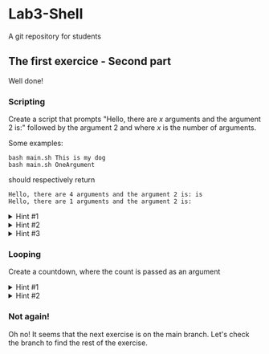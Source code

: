 # Lab3-Shell
A git repository for students

## The first exercice - Second part

Well done!

### Scripting

Create a script that prompts "Hello, there are *x* arguments and the argument 2 is:" followed by the argument 2 and where *x* is the number of arguments.

Some examples:
```shell
bash main.sh This is my dog
bash main.sh OneArgument
```
should respectively return
```shell
Hello, there are 4 arguments and the argument 2 is: is
Hello, there are 1 arguments and the argument 2 is: 
```

<details><summary>Hint #1</summary>
To display something on the screen, you may use:
  
```shell
echo "Something"
```
  
</details>

<details><summary>Hint #2</summary>
#n: returns the contents of the n-th argument
</details>

<details><summary>Hint #3</summary>
#$: returns the number of arguments
</details>

### Looping

Create a countdown, where the count is passed as an argument

<details><summary>Hint #1</summary>
Using an arithmetic variable:
  
```shell
#Declare
let a=0
#Access and change its value
let a=$a+1
```
  
</details>

<details><summary>Hint #2</summary>
While-loop syntax;
  
```shell
while [[ condition ]]; do
  #Something
done
```
  
</details>

### Not again!

Oh no! It seems that the next exercise is on the main branch.
Let's check the branch to find the rest of the exercise.
